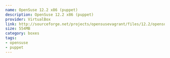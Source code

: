 ```yaml
---
name: OpenSuse 12.2 x86 (puppet)
description: OpenSuse 12.2 x86 (puppet)
provider: VirtualBox
link: http://sourceforge.net/projects/opensusevagrant/files/12.2/opensuse-12.2-32.box/download
size: 554MB
category: boxes
tags:
- opensuse
- puppet
---
```

